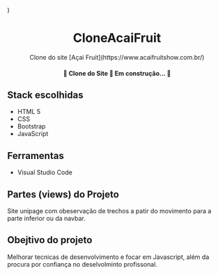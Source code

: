 [](../images/brand.png))
<h1 align="center">CloneAcaiFruit</h1>
<p align="center"> Clone do site [Açai Fruit](https://www.acaifruitshow.com.br/)</p>

<h4 align="center"> 
	🚧  Clone do Site 🚀 Em construção...  🚧
</h4>

## Stack escolhidas 
- HTML 5
- CSS
- Bootstrap
- JavaScript
## Ferramentas
- Visual Studio Code

##  Partes (views) do Projeto
Site unipage com obeservação de trechos a patir do movimento para a parte inferior ou da navbar.

## Obejtivo do projeto

Melhorar tecnicas de desenvolvimento e focar em Javascript, além da procura por confiança no deselvolminto profissonal.